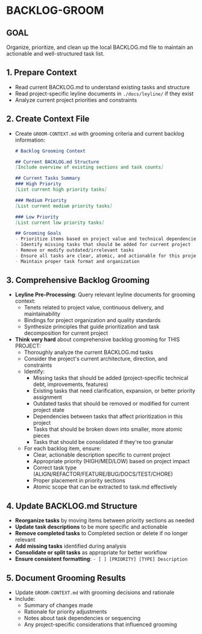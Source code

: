 # BACKLOG-GROOM

## GOAL
Organize, prioritize, and clean up the local BACKLOG.md file to maintain an actionable and well-structured task list.

## 1. Prepare Context
- Read current BACKLOG.md to understand existing tasks and structure
- Read project-specific leyline documents in `./docs/leyline/` if they exist
- Analyze current project priorities and constraints

## 2. Create Context File
- Create `GROOM-CONTEXT.md` with grooming criteria and current backlog information:
  ```markdown
  # Backlog Grooming Context

  ## Current BACKLOG.md Structure
  [Include overview of existing sections and task counts]

  ## Current Tasks Summary
  ### High Priority
  [List current high priority tasks]

  ### Medium Priority
  [List current medium priority tasks]

  ### Low Priority
  [List current low priority tasks]

  ## Grooming Goals
  - Prioritize items based on project value and technical dependencies
  - Identify missing tasks that should be added for current project
  - Remove or modify outdated/irrelevant tasks
  - Ensure all tasks are clear, atomic, and actionable for this project
  - Maintain proper task format and organization
  ```

## 3. Comprehensive Backlog Grooming
- **Leyline Pre-Processing**: Query relevant leyline documents for grooming context:
  - Tenets related to project value, continuous delivery, and maintainability
  - Bindings for project organization and quality standards
  - Synthesize principles that guide prioritization and task decomposition for current project
- **Think very hard** about comprehensive backlog grooming for THIS PROJECT:
  - Thoroughly analyze the current BACKLOG.md tasks
  - Consider the project's current architecture, direction, and constraints
  - Identify:
    * Missing tasks that should be added (project-specific technical debt, improvements, features)
    * Existing tasks that need clarification, expansion, or better priority assignment
    * Outdated tasks that should be removed or modified for current project state
    * Dependencies between tasks that affect prioritization in this project
    * Tasks that should be broken down into smaller, more atomic pieces
    * Tasks that should be consolidated if they're too granular
  - For each backlog item, ensure:
    * Clear, actionable description specific to current project
    * Appropriate priority (HIGH/MED/LOW) based on project impact
    * Correct task type (ALIGN/REFACTOR/FEATURE/BUG/DOCS/TEST/CHORE)
    * Proper placement in priority sections
    * Atomic scope that can be extracted to task.md effectively

## 4. Update BACKLOG.md Structure
- **Reorganize tasks** by moving items between priority sections as needed
- **Update task descriptions** to be more specific and actionable
- **Remove completed tasks** to Completed section or delete if no longer relevant
- **Add missing tasks** identified during analysis
- **Consolidate or split tasks** as appropriate for better workflow
- **Ensure consistent formatting**: `- [ ] [PRIORITY] [TYPE] Description`

## 5. Document Grooming Results
- Update `GROOM-CONTEXT.md` with grooming decisions and rationale
- Include:
  * Summary of changes made
  * Rationale for priority adjustments
  * Notes about task dependencies or sequencing
  * Any project-specific considerations that influenced grooming

